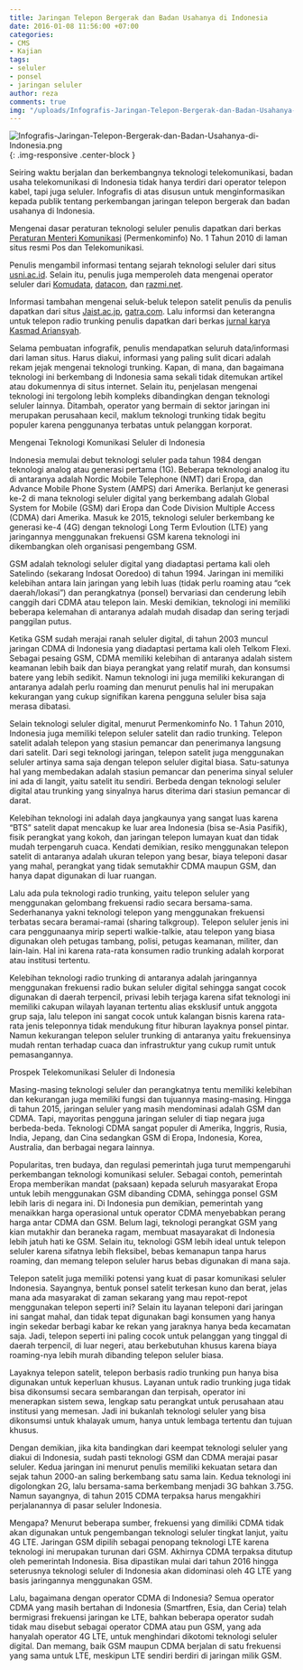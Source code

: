 ```yaml
---
title: Jaringan Telepon Bergerak dan Badan Usahanya di Indonesia
date: 2016-01-08 11:56:00 +07:00
categories:
- CMS
- Kajian
tags:
- seluler
- ponsel
- jaringan seluler
author: reza
comments: true
img: "/uploads/Infografis-Jaringan-Telepon-Bergerak-dan-Badan-Usahanya-di-Indonesia.png"
---
```


![Infografis-Jaringan-Telepon-Bergerak-dan-Badan-Usahanya-di-Indonesia.png](/uploads/Infografis-Jaringan-Telepon-Bergerak-dan-Badan-Usahanya-di-Indonesia.png){: .img-responsive .center-block }

Seiring waktu berjalan dan berkembangnya teknologi telekomunikasi, badan usaha telekomunikasi di Indonesia tidak hanya terdiri dari operator telepon kabel, tapi juga seluler. Infografis di atas disusun untuk menginformasikan kepada publik tentang perkembangan jaringan telepon bergerak dan badan usahanya di Indonesia.

Mengenai dasar peraturan teknologi seluler penulis dapatkan dari berkas [Peraturan Menteri Komunikasi](http://www.postel.go.id/content/ID/regulasi/telekomunikasi/kepmen/permenkominfo%20no.%201%20tahun%202010.pdf) (Permenkominfo) No. 1 Tahun 2010 di laman situs resmi Pos dan Telekomunikasi.

Penulis mengambil informasi tentang sejarah teknologi seluler dari situs [usni.ac.id](http://www.usni.ac.id/showdetail.php?mod=art&id=Mengintip%20Sejarah%20Perjalanan%20Telekomunikasi%20di%20Indonesia). Selain itu, penulis juga memperoleh data mengenai operator seluler dari [Komudata](http://www.komudata.co.id/2011/06/mengamati-pertarungan-operator-seluler.html), [datacon](http://www.datacon.co.id/Telekomunikasi-2011Industri.html), dan [razmi.net](http://blog.razmi.net/2014/05/16/bisnis-radio-trunking-indonesia-apakah-masih-feasible/).

Informasi tambahan mengenai seluk-beluk telepon satelit penulis da penulis dapatkan dari situs [Jaist.ac.jp](https://www.jaist.ac.jp/~rac/pub/kanigara/id/Home/adiwoso.htm), [gatra.com](http://arsip.gatra.com/2000-10-01/versi_cetak.php?id=7). Lalu informsi dan keterangna untuk telepon radio trunking penulis dapatkan dari berkas [jurnal karya Kasmad Ariansyah](http://online.bpostel.com/index.php/bpostel/article/download/110106/71).

Selama pembuatan infografik, penulis mendapatkan seluruh data/informasi dari laman situs. Harus diakui, informasi yang paling sulit dicari adalah rekam jejak mengenai teknologi trunking. Kapan, di mana, dan bagaimana teknologi ini berkembang di Indonesia sama sekali tidak ditemukan artikel atau dokumennya di situs internet. Selain itu, penjelasan mengenai teknologi ini tergolong lebih kompleks dibandingkan dengan teknologi seluler lainnya. Ditambah, operator yang bermain di sektor jaringan ini merupakan perusahaan kecil, maklum teknologi trunking tidak begitu populer karena penggunanya terbatas untuk pelanggan korporat.

Mengenai Teknologi Komunikasi Seluler di Indonesia

Indonesia memulai debut teknologi seluler pada tahun 1984 dengan teknologi analog atau generasi pertama (1G). Beberapa teknologi analog itu di antaranya adalah Nordic Mobile Telephone (NMT) dari Eropa, dan Advance Mobile Phone System (AMPS) dari Amerika. Berlanjut ke generasi ke-2 di mana teknologi seluler digital yang berkembang adalah Global System for Mobile (GSM) dari Eropa dan Code Division Multiple Access (CDMA) dari Amerika. Masuk ke 2015, teknologi seluler berkembang ke generasi ke-4 (4G) dengan teknologi Long Term Evloution (LTE) yang jaringannya menggunakan frekuensi GSM karena teknologi ini dikembangkan oleh organisasi pengembang GSM.

GSM adalah teknologi seluler digital yang diadaptasi pertama kali oleh Satelindo (sekarang Indosat Ooredoo) di tahun 1994. Jaringan ini memiliki kelebihan antara lain jaringan yang lebih luas (tidak perlu roaming atau “cek daerah/lokasi”) dan perangkatnya (ponsel) bervariasi dan cenderung lebih canggih dari CDMA atau telepon lain. Meski demikian, teknologi ini memiliki beberapa kelemahan di antaranya adalah mudah disadap dan sering terjadi panggilan putus.

Ketika GSM sudah merajai ranah seluler digital, di tahun 2003 muncul jaringan CDMA di Indonesia yang diadaptasi pertama kali oleh Telkom Flexi. Sebagai pesaing GSM, CDMA memiliki kelebihan di antaranya adalah sistem keamanan lebih baik dan biaya perangkat yang relatif murah, dan konsumsi batere yang lebih sedikit. Namun teknologi ini juga memiliki kekurangan di antaranya adalah perlu roaming dan menurut penulis hal ini merupakan kekurangan yang cukup signifikan karena pengguna seluler bisa saja merasa dibatasi.

Selain teknologi seluler digital, menurut Permenkominfo No. 1 Tahun 2010, Indonesia juga memiliki telepon seluler satelit dan radio trunking. Telepon satelit adalah telepon yang stasiun pemancar dan penerimanya langsung dari satelit. Dari segi teknologi jaringan, telepon satelit juga menggunakan seluler artinya sama saja dengan telepon seluler digital biasa. Satu-satunya hal yang membedakan adalah stasiun pemancar dan penerima sinyal seluler ini ada di langit, yaitu satelit itu sendiri. Berbeda dengan teknologi seluler digital atau trunking yang sinyalnya harus diterima dari stasiun pemancar di darat.

Kelebihan teknologi ini adalah daya jangkaunya yang sangat luas karena “BTS” satelit dapat mencakup ke luar area Indonesia (bisa se-Asia Pasifik), fisik perangkat yang kokoh, dan jaringan telepon lumayan kuat dan tidak mudah terpengaruh cuaca. Kendati demikian, resiko menggunakan telepon satelit di antaranya adalah ukuran telepon yang besar, biaya teleponi dasar yang mahal, perangkat yang tidak semutakhir CDMA maupun GSM, dan hanya dapat digunakan di luar ruangan.

Lalu ada pula teknologi radio trunking, yaitu telepon seluler yang menggunakan gelombang frekuensi radio secara bersama-sama. Sederhananya yakni teknologi telepon yang menggunakan frekuensi terbatas secara beramai-ramai (sharing talkgroup). Telepon seluler jenis ini cara penggunaanya mirip seperti walkie-talkie, atau telepon yang biasa digunakan oleh petugas tambang, polisi, petugas keamanan, militer, dan lain-lain. Hal ini karena rata-rata konsumen radio trunking adalah korporat atau institusi tertentu.

Kelebihan teknologi radio trunking di antaranya adalah jaringannya menggunakan frekuensi radio bukan seluler digital sehingga sangat cocok digunakan di daerah terpencil, privasi lebih terjaga karena sifat teknologi ini memiliki cakupan wilayah layanan tertentu alias eksklusif untuk anggota grup saja, lalu telepon ini sangat cocok untuk kalangan bisnis karena rata-rata jenis teleponnya tidak mendukung fitur hiburan layaknya ponsel pintar. Namun kekurangan telepon seluler trunking di antaranya yaitu frekuensinya mudah rentan terhadap cuaca dan infrastruktur yang cukup rumit untuk pemasangannya.

Prospek Telekomunikasi Seluler di Indonesia

Masing-masing teknologi seluler dan perangkatnya tentu memiliki kelebihan dan kekurangan juga memiliki fungsi dan tujuannya masing-masing. Hingga di tahun 2015, jaringan seluler yang masih mendominasi adalah GSM dan CDMA. Tapi, mayoritas pengguna jaringan seluler di tiap negara juga berbeda-beda. Teknologi CDMA sangat populer di Amerika, Inggris, Rusia, India, Jepang, dan Cina sedangkan GSM di Eropa, Indonesia, Korea, Australia, dan berbagai negara lainnya.

Popularitas, tren budaya, dan regulasi pemerintah juga turut mempengaruhi perkembangan teknologi komunikasi seluler. Sebagai contoh, pemerintah Eropa memberikan mandat (paksaan) kepada seluruh masyarakat Eropa untuk lebih menggunakan GSM dibanding CDMA, sehingga ponsel GSM lebih laris di negara ini. Di Indonesia pun demikian, pemerintah yang menaikkan harga operasional untuk operator CDMA menyebabkan perang harga antar CDMA dan GSM. Belum lagi, teknologi perangkat GSM yang kian mutakhir dan beraneka ragam, membuat masayarakat di Indonesia lebih jatuh hati ke GSM. Selain itu, teknologi GSM lebih ideal untuk telepon seluler karena sifatnya lebih fleksibel, bebas kemanapun tanpa harus roaming, dan memang telepon seluler harus bebas digunakan di mana saja.

Telepon satelit juga memiliki potensi yang kuat di pasar komunikasi seluler Indonesia. Sayangnya, bentuk ponsel satelit terkesan kuno dan berat, jelas mana ada masyarakat di zaman sekarang yang mau repot-repot menggunakan telepon seperti ini? Selain itu layanan teleponi dari jaringan ini sangat mahal, dan tidak tepat digunakan bagi konsumen yang hanya ingin sekedar berbagi kabar ke rekan yang jaraknya hanya beda kecamatan saja. Jadi, telepon seperti ini paling cocok untuk pelanggan yang tinggal di daerah terpencil, di luar negeri, atau berkebutuhan khusus karena biaya roaming-nya lebih murah dibanding telepon seluler biasa.

Layaknya telepon satelit, telepon berbasis radio trunking pun hanya bisa digunakan untuk keperluan khusus. Layanan untuk radio trunking juga tidak bisa dikonsumsi secara sembarangan dan terpisah, operator ini menerapkan sistem sewa, lengkap satu perangkat untuk perusahaan atau institusi yang memesan. Jadi ini bukanlah teknologi seluler yang bisa dikonsumsi untuk khalayak umum, hanya untuk lembaga tertentu dan tujuan khusus.

Dengan demikian, jika kita bandingkan dari keempat teknologi seluler yang diakui di Indonesia, sudah pasti teknologi GSM dan CDMA merajai pasar seluler. Kedua jaringan ini menurut penulis memiliki kekuatan setara dan sejak tahun 2000-an saling berkembang satu sama lain. Kedua teknologi ini digolongkan 2G, lalu bersama-sama berkembang menjadi 3G bahkan 3.75G. Namun sayangnya, di tahun 2015 CDMA terpaksa harus mengakhiri perjalanannya di pasar seluler Indonesia.

Mengapa? Menurut beberapa sumber, frekuensi yang dimiliki CDMA tidak akan digunakan untuk pengembangan teknologi seluler tingkat lanjut, yaitu 4G LTE. Jaringan GSM dipilih sebagai penopang teknologi LTE karena teknologi ini merupakan turunan dari GSM. Akhirnya CDMA terpaksa ditutup oleh pemerintah Indonesia. Bisa dipastikan mulai dari tahun 2016 hingga seterusnya teknologi seluler di Indonesia akan didominasi oleh 4G LTE yang basis jaringannya menggunakan GSM.

Lalu, bagaimana dengan operator CDMA di Indonesia? Semua operator CDMA yang masih bertahan di Indonesia (Smartfren, Esia, dan Ceria) telah bermigrasi frekuensi jaringan ke LTE, bahkan beberapa operator sudah tidak mau disebut sebagai operator CDMA atau pun GSM, yang ada hanyalah operator 4G LTE, untuk menghindari dikotomi teknologi seluler digital. Dan memang, baik GSM maupun CDMA berjalan di satu frekuensi yang sama untuk LTE, meskipun LTE sendiri berdiri di jaringan milik GSM.